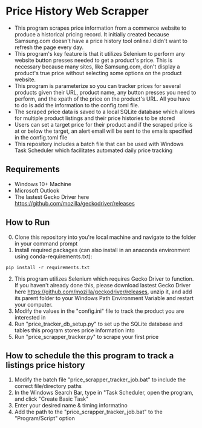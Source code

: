 # Price History Web Scrapper
- This program scrapes price information from a commerce website to produce a historical pricing record. It initially created because Samsung.com doesn't have a price history tool online.I didn't want to refresh the page every day.
- This program's key feature is that it utilizes Selenium to perform any website button presses needed to get a product's price. This is necessary because many sites, like Samsung.com, don't display a product's true price without selecting some options on the product website. 
- This program is parameterize so you can tracker prices for several products given their URL, product name, any button presses you need to perform, and the xpath of the price on the product's URL. All you have to do is add the information to the config.toml file.
- The scraped price data is saved to a local SQLite database which allows for multiple product listings and their price histories to be stored
- Users can set a target price for their product and if the scraped price is at or below the target, an alert email will be sent to the emails specified in the config.toml file
- This repository includes a batch file that can be used with Windows Task Scheduler which facilitates automated daily price tracking

## Requirements
- Windows 10+ Machine
- Microsoft Outlook
- The lastest Gecko Driver here https://github.com/mozilla/geckodriver/releases

## How to Run
0. Clone this repository into you're local machine and navigate to the folder in your command prompt
1. Install required packages (can also install in an anaconda environment using conda-requirements.txt):
```
pip install -r requirements.txt
```
2. This program utilizes Selenium which requires Gecko Driver to function. If you haven't already done this, please download lastest Gecko Driver here https://github.com/mozilla/geckodriver/releases, unzip it, and add its parent folder to your Windows Path Environment Variable and restart your computer.
3. Modify the values in the "config.ini" file to track the product you are interested in
3. Run "price_tracker_db_setup.py" to set up the SQLite database and tables this program stores price information into
4. Run "price_scrapper_tracker.py" to scrape your first price

## How to schedule the this program to track a listings price history
1. Modify the batch file "price_scrapper_tracker_job.bat" to include the correct file/directory paths
2. In the Windows Search Bar, type in "Task Scheduler, open the program, and click "Create Basic Task"
3. Enter your desired name & timing informatino
4. Add the path to the "price_scrapper_tracker_job.bat" to the "Program/Script" option